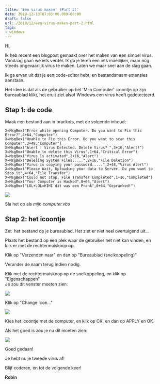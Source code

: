 ```yaml
---
title: 'Een virus maken! (Part 2)'
date: 2019-12-13T07:03:00.000-08:00
draft: false
url: /2019/12/een-virus-maken-part-2.html
tags: 
- windows
---
```


Hi,  

Ik heb recent een blogpost gemaakt over het maken van een simpel virus. Vandaag gaan we iets verder. Ik ga je leren een iets moeilijker, maar nog steeds ongevaarlijk virus te maken. Laten we maar snel aan de slag gaan.  
  
Ik ga ervan uit dat je een code-editor hebt, en bestandsnaam extensies aanstaan.  
  
Het idee is dat als de gebruiker op het 'Mijn Computer' icoontje op zijn bureaublad klikt, het eruit ziet alsof Windows een virus heeft gedetecteerd.  
  
## Stap 1: de code

Maak een bestand aan in brackets, met de volgende inhoud:  
  
```vsb
X=MsgBox("Error while opening Computer. Do you want to Fix this Error?",4+64,"Computer")  
X=MsgBox("Unable to Fix this Error. Do you want to scan this Computer",3+48,"Computer")  
X=MsgBox("Alert ! Virus Detected. Delete Virus? ",3+16,"Alert!")  
X=MsgBox("Unable to delete this Virus",1+64,"Critical Error")  
X=MsgBox("Virus Is activated",2+16,"Alert")  
X=MsgBox("Deleling System Files.....",2+16,"File Deletion")  
X=MsgBox("Virus is copying your password.....",2+48,"Virus Alert")  
X=MsgBox("Please Wait, Uploading your data to Server. Do you want to Stop it",4+64,"File Transfer")  
X=MsgBox("Could not stop. File Transfer Completed",1+16,"Completed")  
X=MsgBox("Your Computer is Hacked",0+64,"Alert")  
X=MsgBox("LOL+LOL=HIHI dit was een Prank",0+64,"Gepranked!")  
```

[![](https://1.bp.blogspot.com/-DlH62zZmkSs/XfOlAMHOwXI/AAAAAAAAB0M/IdSxM9rhqtM7Ff_fywLJSJFw0BRm2GQfQCLcBGAsYHQ/s1600/Capture.PNG)](https://1.bp.blogspot.com/-DlH62zZmkSs/XfOlAMHOwXI/AAAAAAAAB0M/IdSxM9rhqtM7Ff_fywLJSJFw0BRm2GQfQCLcBGAsYHQ/s1600/Capture.PNG)  

Sla het op als _mijn computer.vbs_  
  
## Stap 2: het icoontje

Zet  het bestand op je bureaublad. Het ziet er niet heel overtuigend uit...  
  
Plaats het bestand op een plek waar de gebruiker het niet kan vinden, en klik er met de rechtermuisknop op.  
  
Klik op "Verzenden naar" en dan op "Bureaublad (snelkoppeling)"  
  
Verander de naam terug indien nodig.  
  
Klik met de rechtermuisknop op de snelkoppeling, en klik op "Eigenschappen"  
Je zou dit venster moeten zien:  

[![](https://1.bp.blogspot.com/-l2BpaMl3UUw/XfOmrwyS7iI/AAAAAAAAB0c/nv7acTReOIgvIypYMWOOhoOz1Wu0rWmSQCEwYBhgL/s640/Capture.PNG)](https://1.bp.blogspot.com/-l2BpaMl3UUw/XfOmrwyS7iI/AAAAAAAAB0c/nv7acTReOIgvIypYMWOOhoOz1Wu0rWmSQCEwYBhgL/s1600/Capture.PNG)  

Klik op "Change Icon..."  
  
[![](https://1.bp.blogspot.com/-ZYaZTJf2Q-8/XfOnWiW3VjI/AAAAAAAAB0g/gKJFpL-PenI_A8DBgvx6yYLU_2nhfnenACLcBGAsYHQ/s640/Capture.PNG)](https://1.bp.blogspot.com/-ZYaZTJf2Q-8/XfOnWiW3VjI/AAAAAAAAB0g/gKJFpL-PenI_A8DBgvx6yYLU_2nhfnenACLcBGAsYHQ/s1600/Capture.PNG)

Kies het icoontje met de computer, en klik op OK, en dan op APPLY en OK.

Als het goed is zou je nu dit moeten zien:

[![](https://1.bp.blogspot.com/-FwNDx-4eDus/XfOoDAaO0oI/AAAAAAAAB0o/7hqZsfZfhpQN4QIOptukLWHlAqL36HE_wCLcBGAsYHQ/s1600/Capture.PNG)](https://1.bp.blogspot.com/-FwNDx-4eDus/XfOoDAaO0oI/AAAAAAAAB0o/7hqZsfZfhpQN4QIOptukLWHlAqL36HE_wCLcBGAsYHQ/s1600/Capture.PNG)

Goed gedaan!

Je hebt nu je tweede virus af!  

Blijf coderen, en tot de volgende keer!

**Robin**
